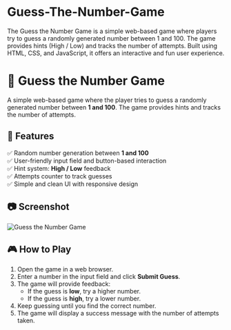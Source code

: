 # Guess-The-Number-Game
The Guess the Number Game is a simple web-based game where players try to guess a randomly generated number between 1 and 100. The game provides hints (High / Low) and tracks the number of attempts. Built using HTML, CSS, and JavaScript, it offers an interactive and fun user experience.
# 🎯 Guess the Number Game  

A simple web-based game where the player tries to guess a randomly generated number between **1 and 100**. The game provides hints and tracks the number of attempts.  

## 🚀 Features  
✅ Random number generation between **1 and 100**  
✅ User-friendly input field and button-based interaction  
✅ Hint system: **High / Low** feedback  
✅ Attempts counter to track guesses  
✅ Simple and clean UI with responsive design  

## 📷 Screenshot  
![Guess the Number Game](https://github.com/user-attachments/assets/cde8892f-4333-461f-8044-2257a0c0a78e)

## 🎮 How to Play  
1. Open the game in a web browser.  
2. Enter a number in the input field and click **Submit Guess**.  
3. The game will provide feedback:  
   - If the guess is **low**, try a higher number.  
   - If the guess is **high**, try a lower number.  
4. Keep guessing until you find the correct number.  
5. The game will display a success message with the number of attempts taken.  

